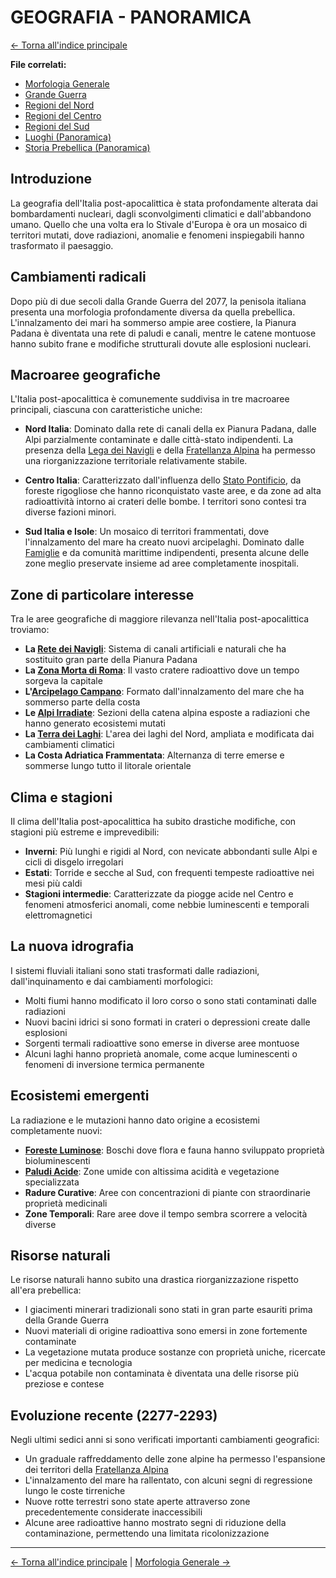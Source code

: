 # GEOGRAFIA - PANORAMICA

[← Torna all'indice principale](../../01-Indice/01.0-indice-principale.md)

**File correlati:**
- [Morfologia Generale](../03-Geografia/03.1-morfologia-generale.md)
- [Grande Guerra](../03-Geografia/03.2-grande-guerra.md)
- [Regioni del Nord](../03-Geografia/03.3-regioni-nord.md)
- [Regioni del Centro](../03-Geografia/03.4-regioni-centro.md)
- [Regioni del Sud](../03-Geografia/03.5-regioni-sud.md)
- [Luoghi (Panoramica)](../../../06-Luoghi/06.0-luoghi-panoramica.md)
- [Storia Prebellica (Panoramica)](../../../02-Storia/02.0-situazione-prebellica-panoramica.md)

## Introduzione

La geografia dell'Italia post-apocalittica è stata profondamente alterata dai bombardamenti nucleari, dagli sconvolgimenti climatici e dall'abbandono umano. Quello che una volta era lo Stivale d'Europa è ora un mosaico di territori mutati, dove radiazioni, anomalie e fenomeni inspiegabili hanno trasformato il paesaggio.

## Cambiamenti radicali

Dopo più di due secoli dalla Grande Guerra del 2077, la penisola italiana presenta una morfologia profondamente diversa da quella prebellica. L'innalzamento dei mari ha sommerso ampie aree costiere, la Pianura Padana è diventata una rete di paludi e canali, mentre le catene montuose hanno subito frane e modifiche strutturali dovute alle esplosioni nucleari.

## Macroaree geografiche

L'Italia post-apocalittica è comunemente suddivisa in tre macroaree principali, ciascuna con caratteristiche uniche:

- **Nord Italia**: Dominato dalla rete di canali della ex Pianura Padana, dalle Alpi parzialmente contaminate e dalle città-stato indipendenti. La presenza della [Lega dei Navigli](../../../05-Fazioni/05.3-lega-navigli.md) e della [Fratellanza Alpina](../../../05-Fazioni/05.4-fratellanza-alpina.md) ha permesso una riorganizzazione territoriale relativamente stabile.

- **Centro Italia**: Caratterizzato dall'influenza dello [Stato Pontificio](../../../05-Fazioni/05.1-stato-pontificio.md), da foreste rigogliose che hanno riconquistato vaste aree, e da zone ad alta radioattività intorno ai crateri delle bombe. I territori sono contesi tra diverse fazioni minori.

- **Sud Italia e Isole**: Un mosaico di territori frammentati, dove l'innalzamento del mare ha creato nuovi arcipelaghi. Dominato dalle [Famiglie](../../../05-Fazioni/05.5-famiglie.md) e da comunità marittime indipendenti, presenta alcune delle zone meglio preservate insieme ad aree completamente inospitali.

## Zone di particolare interesse

Tra le aree geografiche di maggiore rilevanza nell'Italia post-apocalittica troviamo:

- **La [Rete dei Navigli](../03-Geografia/03.3-regioni-nord.md#la-rete-dei-navigli)**: Sistema di canali artificiali e naturali che ha sostituito gran parte della Pianura Padana
- **La [Zona Morta di Roma](../03-Geografia/03.4-regioni-centro.md#la-zona-morta-di-roma)**: Il vasto cratere radioattivo dove un tempo sorgeva la capitale
- **L'[Arcipelago Campano](../03-Geografia/03.5-regioni-sud.md#larcipelago-campano)**: Formato dall'innalzamento del mare che ha sommerso parte della costa
- **Le [Alpi Irradiate](../03-Geografia/03.3-regioni-nord.md#le-alpi-irradiate)**: Sezioni della catena alpina esposte a radiazioni che hanno generato ecosistemi mutati
- **La [Terra dei Laghi](../03-Geografia/03.3-regioni-nord.md#la-terra-dei-laghi)**: L'area dei laghi del Nord, ampliata e modificata dai cambiamenti climatici
- **La Costa Adriatica Frammentata**: Alternanza di terre emerse e sommerse lungo tutto il litorale orientale

## Clima e stagioni

Il clima dell'Italia post-apocalittica ha subito drastiche modifiche, con stagioni più estreme e imprevedibili:

- **Inverni**: Più lunghi e rigidi al Nord, con nevicate abbondanti sulle Alpi e cicli di disgelo irregolari
- **Estati**: Torride e secche al Sud, con frequenti tempeste radioattive nei mesi più caldi
- **Stagioni intermedie**: Caratterizzate da piogge acide nel Centro e fenomeni atmosferici anomali, come nebbie luminescenti e temporali elettromagnetici

## La nuova idrografia

I sistemi fluviali italiani sono stati trasformati dalle radiazioni, dall'inquinamento e dai cambiamenti morfologici:

- Molti fiumi hanno modificato il loro corso o sono stati contaminati dalle radiazioni
- Nuovi bacini idrici si sono formati in crateri o depressioni create dalle esplosioni
- Sorgenti termali radioattive sono emerse in diverse aree montuose
- Alcuni laghi hanno proprietà anomale, come acque luminescenti o fenomeni di inversione termica permanente

## Ecosistemi emergenti

La radiazione e le mutazioni hanno dato origine a ecosistemi completamente nuovi:

- **[Foreste Luminose](../03-Geografia/03.4-regioni-centro.md#le-foreste-mutate)**: Boschi dove flora e fauna hanno sviluppato proprietà bioluminescenti
- **[Paludi Acide](../03-Geografia/03.3-regioni-nord.md#la-grande-palude)**: Zone umide con altissima acidità e vegetazione specializzata
- **Radure Curative**: Aree con concentrazioni di piante con straordinarie proprietà medicinali
- **Zone Temporali**: Rare aree dove il tempo sembra scorrere a velocità diverse

## Risorse naturali

Le risorse naturali hanno subito una drastica riorganizzazione rispetto all'era prebellica:

- I giacimenti minerari tradizionali sono stati in gran parte esauriti prima della Grande Guerra
- Nuovi materiali di origine radioattiva sono emersi in zone fortemente contaminate
- La vegetazione mutata produce sostanze con proprietà uniche, ricercate per medicina e tecnologia
- L'acqua potabile non contaminata è diventata una delle risorse più preziose e contese

## Evoluzione recente (2277-2293)

Negli ultimi sedici anni si sono verificati importanti cambiamenti geografici:

- Un graduale raffreddamento delle zone alpine ha permesso l'espansione dei territori della [Fratellanza Alpina](../../../05-Fazioni/05.4-fratellanza-alpina.md)
- L'innalzamento del mare ha rallentato, con alcuni segni di regressione lungo le coste tirreniche
- Nuove rotte terrestri sono state aperte attraverso zone precedentemente considerate inaccessibili
- Alcune aree radioattive hanno mostrato segni di riduzione della contaminazione, permettendo una limitata ricolonizzazione

---

[← Torna all'indice principale](../../01-Indice/01.0-indice-principale.md) | [Morfologia Generale →](../03-Geografia/03.1-morfologia-generale.md)